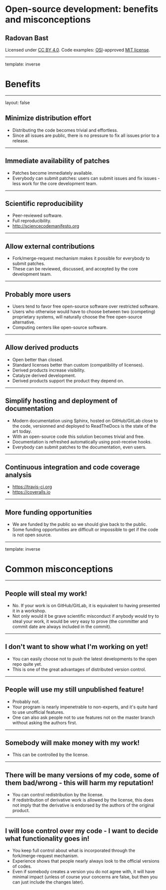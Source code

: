 
# Open-source development: benefits and misconceptions

## Radovan Bast

Licensed under [CC BY 4.0](https://creativecommons.org/licenses/by/4.0/).
Code examples: [OSI](http://opensource.org)-approved [MIT license](http://opensource.org/licenses/mit-license.html).

---

template: inverse

# Benefits

---

layout: false

## Minimize distribution effort

- Distributing the code becomes trivial and effortless.
- Since all issues are public, there is no pressure to fix all issues prior to a release.

---

## Immediate availability of patches

- Patches become immediately available.
- Everybody can submit patches: users can submit issues and fix issues - less
  work for the core development team.

---

## Scientific reproducibility

- Peer-reviewed software.
- Full reproducibility.
- http://sciencecodemanifesto.org

---

## Allow external contributions

- Fork/merge-request mechanism makes it possible for everybody to submit patches.
- These can be reviewed, discussed, and accepted by the core development team.

---

## Probably more users

- Users tend to favor free open-source software over restricted software.
- Users who otherwise would have to choose between two (competing) proprietary
  systems, will naturally choose the free open-source alternative.
- Computing centers like open-source software.

---

## Allow derived products

- Open better than closed.
- Standard licenses better than custom (compatibility of licenses).
- Derived products increase visibility.
- Catalyze derived development.
- Derived products support the product they depend on.

---

## Simplify hosting and deployment of documentation

- Modern documentation using Sphinx, hosted on GitHub/GitLab close to the code,
  versionned and deployed to ReadTheDocs is the state of the art today.
- With an open-source code this solution becomes trivial and free.
- Documentation is refreshed automatically using post-receive hooks.
- Everybody can submit patches to the documentation, even users.

---

## Continuous integration and code coverage analysis

- https://travis-ci.org
- https://coveralls.io

---

## More funding opportunities

- We are funded by the public so we should give back to the public.
- Some funding opportunities are difficult or impossible to get if the code is
  not open source.

---

template: inverse

# Common misconceptions

---

## People will steal my work!

- No. If your work is on GitHub/GitLab, it is equivalent to having presented it
  in a workshop.
- Not only would it be grave scientific misconduct if anybody would try to
  steal your work, it would be very easy to prove (the committer and commit
  date are always included in the commit).

---

## I don't want to show what I'm working on yet!

- You can easily choose not to push the latest developments to the open repo quite yet.
- This is one of the great advantages of distributed version control.

---

## People will use my still unpublished feature!

- Probably not.
- Your program is nearly impenetrable to non-experts, and it's quite hard to
  use unofficial features.
- One can also ask people not to use features not on the master branch without
  asking the authors first.

---

## Somebody will make money with my work!

- This can be controlled by the license.

---

## There will be many versions of my code, some of them bad/wrong - this will harm my reputation!

- You can control redistribution by the license.
- If redistribution of derivative work is allowed by the license, this does not
  imply that the derivative is endorsed by the authors of the original product.

---

## I will lose control over my code - I want to decide what functionality goes in!

- You keep full control about what is incorporated through the
  fork/merge-request mechanism.
- Experience shows that people nearly always look to the official versions of
  codes.
- Even if somebody creates a version you do not agree with, it will have
  minimal impact (unless of course your concerns are false, but then you can
  just include the changes later).

